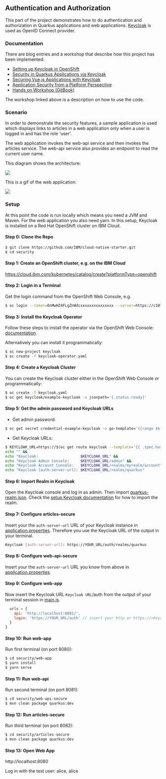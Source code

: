 ## Authentication and Authorization

This part of the project demonstrates how to do authentication and authorization in Quarkus applications and web applications. [Keycloak](https://www.keycloak.org/) is used as OpenID Connect provider.

### Documentation

There are blog entries and a workshop that describe how this project has been implemented:

* [Setting up Keycloak in OpenShift](http://heidloff.net/article/setting-up-keycloak-openshift/)
* [Security in Quarkus Applications via Keycloak](http://heidloff.net/article/security-quarkus-applications-keycloak/)
* [Securing Vue.js Applications with Keycloak](http://heidloff.net/article/securing-vue-js-applications-keycloak/)
* [Application Security from a Platform Perspective](https://haralduebele.github.io/2020/09/03/application-security-from-a-platform-perspective/)
* [Hands on Workshop (GitBook)](https://ibm-developer.gitbook.io/get-started-with-security-for-your-java-microservi/)

The workshop linked above is a description on how to use the code.

### Scenario

In order to demonstrate the security features, a sample application is used which displays links to articles in a web application only when a user is logged in and has the role 'user'.

The web application invokes the web-api service and then invokes the articles service. The web-api service also provides an endpoint to read the current user name.

This diagram shows the architecture:

<kbd><img src="images/architecture-local.png" /></kbd>

This is a gif of the web application:

<kbd><img src="images/application-sample.gif" /></kbd>

### Setup

At this point the code is run locally which means you need a JVM and Maven. For the web application you also need yarn. In this setup, Keycloak is installed on a Red Hat OpenShift cluster on IBM Cloud.

#### Step 0: Clone the Repo

```sh
$ git clone https://github.com/IBM/cloud-native-starter.git
$ cd security
```

#### Step 1: Create an OpenShift cluster, e.g. on the IBM Cloud

https://cloud.ibm.com/kubernetes/catalog/create?platformType=openshift

#### Step 2: Login in a Terminal

Get the login command from the OpenShift Web Console, e.g.

```sh
$ oc login --token=OnMwHZ4FLgZnWdcxxxxxxxxxxxxxxx --server=https://c107-e.us-south.containers.cloud.ibm.com:30058
```

#### Step 3: Install the Keycloak Operator

Follow these steps to install the operator via the OpenShift Web Console: [documentation](
https://www.keycloak.org/getting-started/getting-started-operator-openshift
).

Alternatively you can install it programmatically:

```sh
$ oc new-project keycloak
$ oc create -f keycloak-operator.yaml
```

#### Step 4: Create a Keycloak Cluster

You can create the Keycloak cluster either in the OpenShift Web Console or programmatically:

```sh
$ oc create -f keycloak.yaml
$ oc get keycloak/example-keycloak -o jsonpath='{.status.ready}'
```

#### Step 5: Get the admin password and Keycloak URLs

* Get admin password:

```sh
$ oc get secret credential-example-keycloak -o go-template='{{range $k,$v := .data}}{{printf "%s: " $k}}{{if not $v}}{{$v}}{{else}}{{$v | base64decode}}{{end}}{{"\n"}}{{end}}'
```

* Get Keycloak URLs:

```sh
$ KEYCLOAK_URL=https://$(oc get route keycloak --template='{{ .spec.host }}')/auth &&
echo "" &&
echo "Keycloak:                   $KEYCLOAK_URL" &&
echo "Keycloak Admin Console:     $KEYCLOAK_URL/admin" &&
echo "Keycloak Account Console:   $KEYCLOAK_URL/realms/myrealm/account" &&
echo "Keycloak [auth-server-url]: $KEYCLOAK_URL/realms/quarkus"
```

#### Step 6: Import Realm in Keycloak

Open the Keycloak console and log in as admin. Then import [quarkus-realm.json](IKS/quarkus-realm.json). Check the [setup Keycloak documentation](KEYCLOAK-SETUP.md) for how to import the realm.

#### Step 7: Configure articles-secure

Insert your the `auth-server-url` URL of your Keycloak instance in [application.properties](articles-secure/src/main/resources/application.properties). Therefore you use the Keycloak URL of the output in your terminal.

```sh
Keycloak [auth-server-url]: https://YOUR_URL/auth/realms/quarkus
```

#### Step 8: Configure web-api-secure

Insert your the `auth-server-url` URL you know from above in [application.properties](web-api-secure/src/main/resources/application.properties). 

#### Step 9: Configure web-app

Now insert the Keycloak URL `Keycloak URL`/auth from the output of your terminal session in [main.js](web-app/src/main.js).

```JavaScript
  urls = {
    api: 'http://localhost:8081/',
    login: 'https://YOUR_URL/auth' // insert your http or https://<KeycloakURL>/auth
  }
}
```

#### Step 10: Run web-app

Run first terminal (on port 8080):

```sh
$ cd security/web-app
$ yarn install
$ yarn serve
```

#### Step 11: Run web-api

Run second terminal (on port 8081):

```sh
$ cd security/web-api-secure
$ mvn clean package quarkus:dev
```

#### Step 12: Run articles-secure

Run third terminal (on port 8082):

```sh
$ cd security/articles-secure
$ mvn clean package quarkus:dev
```

#### Step 13: Open Web App

http://localhost:8080

Log in with the test user: alice, alice
